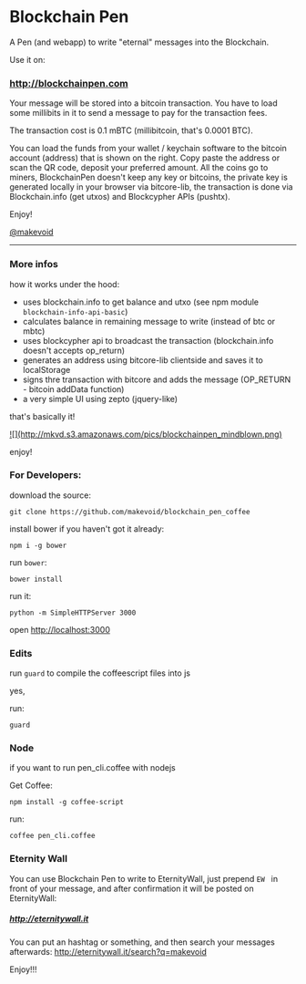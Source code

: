# Blockchain Pen

A Pen (and webapp) to write "eternal" messages into the Blockchain.

Use it on:

### <http://blockchainpen.com>

Your message will be stored into a bitcoin transaction.
You  have to load some millibits in it to send a message to pay for the transaction fees. 


The transaction cost is 0.1 mBTC (millibitcoin, that's 0.0001 BTC).

You can load the funds from your wallet / keychain software to the bitcoin account (address) that is shown on the right. Copy paste the address or scan the QR code, deposit your preferred amount. All the coins go to miners, BlockchainPen doesn't keep any key or bitcoins, the private key is generated locally in your browser via bitcore-lib, the transaction is done via Blockchain.info (get utxos) and Blockcypher APIs (pushtx).

Enjoy!

[@makevoid](http://twitter.com/makevoid)

---

### More infos

how it works under the hood:

- uses blockchain.info to get balance and utxo (see npm module `blockchain-info-api-basic`)
- calculates balance in remaining message to write (instead of btc or mbtc)
- uses blockcypher api to broadcast the transaction (blockchain.info doesn't accepts op_return)
- generates an address using bitcore-lib clientside and saves it to localStorage
- signs thre transaction with bitcore and adds the message (OP_RETURN - bitcoin addData function)
- a very simple UI using zepto (jquery-like)

that's basically it!

<a href="http://blockchain-pen.mkvd.net">
![](http://mkvd.s3.amazonaws.com/pics/blockchainpen_mindblown.png)
</a>

enjoy!

### For Developers:

download the source:

    git clone https://github.com/makevoid/blockchain_pen_coffee

install bower if you haven't got it already:

    npm i -g bower 

run `bower`:

    bower install


run it:

    python -m SimpleHTTPServer 3000


open <http://localhost:3000>

### Edits

run `guard` to compile the coffeescript files into js

yes,

run:

    guard


### Node

if you want to run pen_cli.coffee with nodejs

Get Coffee:

    npm install -g coffee-script


run:

    coffee pen_cli.coffee
    

### Eternity Wall

You can use Blockchain Pen to write to EternityWall, just prepend `EW ` in front of your message, and after confirmation it will be posted on EternityWall:

##### <http://eternitywall.it>

You can put an hashtag or something, and then search your messages afterwards: http://eternitywall.it/search?q=makevoid


Enjoy!!!
